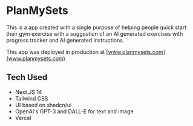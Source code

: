 # PlanMySets

This is a app created with a single purpose of helping people quick start their gym exercise with a suggestion of an AI generated exercises 
with progress tracker and AI generated instructions.

This app was deployed in production at [www.planmysets.com](www.planmysets.com)

## Tech Used

- Next.JS 14
- Tailwind CSS
- UI based on shadcn/ui
- OpenAI's GPT-3 and DALL-E for text and image 
- Vercel
